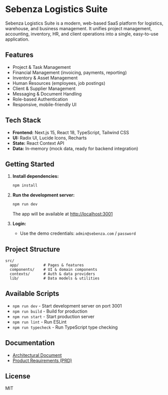 # Sebenza Logistics Suite

Sebenza Logistics Suite is a modern, web-based SaaS platform for logistics, warehouse, and business management. It unifies project management, accounting, inventory, HR, and client operations into a single, easy-to-use application.

## Features

- Project & Task Management
- Financial Management (invoicing, payments, reporting)
- Inventory & Asset Management
- Human Resources (employees, job postings)
- Client & Supplier Management
- Messaging & Document Handling
- Role-based Authentication
- Responsive, mobile-friendly UI

## Tech Stack

- **Frontend:** Next.js 15, React 18, TypeScript, Tailwind CSS
- **UI:** Radix UI, Lucide Icons, Recharts
- **State:** React Context API
- **Data:** In-memory (mock data, ready for backend integration)

## Getting Started

1. **Install dependencies:**

   ```bash
   npm install
   ```

2. **Run the development server:**

   ```bash
   npm run dev
   ```

   The app will be available at [http://localhost:3001](http://localhost:3001)

3. **Login:**

   - Use the demo credentials: `admin@sebenza.com` / `password`

## Project Structure

```text
src/
  app/           # Pages & features
  components/    # UI & domain components
  contexts/      # Auth & data providers
  lib/           # Data models & utilities
```

## Available Scripts

- `npm run dev` - Start development server on port 3001
- `npm run build` - Build for production
- `npm run start` - Start production server
- `npm run lint` - Run ESLint
- `npm run typecheck` - Run TypeScript type checking

## Documentation

- [Architectural Document](architectural_document.md)
- [Product Requirements (PRD)](product_requirements_document.md)

## License

MIT
